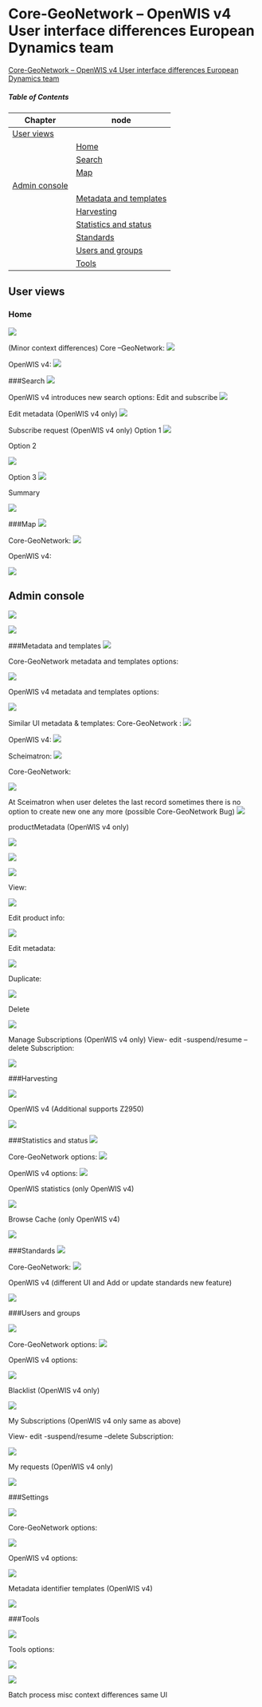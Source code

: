 


Core-GeoNetwork – OpenWIS v4 User interface differences European Dynamics team
========================================================================


[Core-GeoNetwork – OpenWIS v4 User interface differences European Dynamics team](#core-geonetwork--openwis-v4-user-interface-differences-european-dynamics-team)

##### Table of Contents  

 Chapter | node
-------- | ---
 [User views](#user-views) |
||[Home](#home)
||[Search](#search)
|| [Map](#map)
 [Admin console](#admin-console)|
|| [Metadata and templates](#metadata-and-templates)
||[Harvesting ](#harvesting)
||[Statistics and status ](#statistics-and-status)
|| [Standards](#standards)
||[Users and groups](#users-and-groups)
|| [Tools](#tools)


 


User views
----------


### Home


[![](https://github.com/NMichas/openwis-draft-analysis/blob/master/img/1.png?raw=true)](https://github.com/NMichas/openwis-draft-analysis/blob/master/img/1.png)

(Minor context differences)
Core –GeoNetwork:
![](https://github.com/NMichas/openwis-draft-analysis/blob/master/img/2.png?raw=true)

 

OpenWIS v4:
 ![](https://github.com/NMichas/openwis-draft-analysis/blob/master/img/3.png?raw=true)


###Search
![](https://github.com/NMichas/openwis-draft-analysis/blob/master/img/4.png?raw=true)
 
OpenWIS v4 introduces new search options: Edit and subscribe 
![](https://github.com/NMichas/openwis-draft-analysis/blob/master/img/5.png?raw=true)
 

Edit metadata (OpenWIS v4 only)
![](https://github.com/NMichas/openwis-draft-analysis/blob/master/img/6.png?raw=true) 


Subscribe request (OpenWIS v4 only)
Option 1
![](https://github.com/NMichas/openwis-draft-analysis/blob/master/img/7.png?raw=true)


Option 2

 ![](https://github.com/NMichas/openwis-draft-analysis/blob/master/img/8.png?raw=true)



Option 3
 ![](https://github.com/NMichas/openwis-draft-analysis/blob/master/img/9.png?raw=true)

Summary

  ![](https://github.com/NMichas/openwis-draft-analysis/blob/master/img/10.png?raw=true)



###Map
 ![](https://github.com/NMichas/openwis-draft-analysis/blob/master/img/11.png?raw=true)

 
Core-GeoNetwork:
  ![](https://github.com/NMichas/openwis-draft-analysis/blob/master/img/12.png?raw=true)

OpenWIS v4:

 ![](https://github.com/NMichas/openwis-draft-analysis/blob/master/img/13.png?raw=true)
 

Admin console
-------------

![](https://github.com/NMichas/openwis-draft-analysis/blob/master/img/14.png?raw=true)

 ![](https://github.com/NMichas/openwis-draft-analysis/blob/master/img/15.png?raw=true)


###Metadata and templates
  ![](https://github.com/NMichas/openwis-draft-analysis/blob/master/img/16.png?raw=true)



Core-GeoNetwork metadata and templates options:

  ![](https://github.com/NMichas/openwis-draft-analysis/blob/master/img/17.png?raw=true)

OpenWIS v4 metadata and templates options:

 ![](https://github.com/NMichas/openwis-draft-analysis/blob/master/img/18.png?raw=true)

 Similar UI metadata & templates:
 Core-GeoNetwork :
 ![](https://github.com/NMichas/openwis-draft-analysis/blob/master/img/19.png?raw=true)

OpenWIS v4:
 ![](https://github.com/NMichas/openwis-draft-analysis/blob/master/img/20.png?raw=true)
 
Scheimatron:
 ![](https://github.com/NMichas/openwis-draft-analysis/blob/master/img/21.png?raw=true)
 
 
Core-GeoNetwork:
 
  ![](https://github.com/NMichas/openwis-draft-analysis/blob/master/img/22.png?raw=true)

At Sceimatron when user deletes the last record sometimes there is no option to create new one any more (possible Core-GeoNetwork Bug)
 ![](https://github.com/NMichas/openwis-draft-analysis/blob/master/img/23.png?raw=true)

 
productMetadata (OpenWIS v4 only)

  ![](https://github.com/NMichas/openwis-draft-analysis/blob/master/img/23.png?raw=true)

 
  ![](https://github.com/NMichas/openwis-draft-analysis/blob/master/img/24.png?raw=true)


 
  ![](https://github.com/NMichas/openwis-draft-analysis/blob/master/img/25.png?raw=true)

 View:

![](https://github.com/NMichas/openwis-draft-analysis/blob/master/img/26.png?raw=true)

Edit product info:

  ![](https://github.com/NMichas/openwis-draft-analysis/blob/master/img/27.png?raw=true)

 

Edit metadata:


 
  ![](https://github.com/NMichas/openwis-draft-analysis/blob/master/img/28.png?raw=true)

Duplicate:

 
  ![](https://github.com/NMichas/openwis-draft-analysis/blob/master/img/29.png?raw=true)

Delete

 ![](https://github.com/NMichas/openwis-draft-analysis/blob/master/img/30.png?raw=true)

Manage Subscriptions (OpenWIS v4 only)
View- edit -suspend/resume –delete Subscription:


 ![](https://github.com/NMichas/openwis-draft-analysis/blob/master/img/31.png?raw=true)


###Harvesting

 ![](https://github.com/NMichas/openwis-draft-analysis/blob/master/img/32.png?raw=true)

OpenWIS v4 (Additional supports Z2950)
 
 ![](https://github.com/NMichas/openwis-draft-analysis/blob/master/img/33.png?raw=true)

###Statistics and status
  ![](https://github.com/NMichas/openwis-draft-analysis/blob/master/img/34.png?raw=true)

Core-GeoNetwork options:
  ![](https://github.com/NMichas/openwis-draft-analysis/blob/master/img/35.png?raw=true)

OpenWIS v4 options:
 ![](https://github.com/NMichas/openwis-draft-analysis/blob/master/img/36.png?raw=true)
 

OpenWIS statistics (only OpenWIS v4)

  ![](https://github.com/NMichas/openwis-draft-analysis/blob/master/img/37.png?raw=true)


Browse Cache (only OpenWIS v4)

  ![](https://github.com/NMichas/openwis-draft-analysis/blob/master/img/38.png?raw=true)


###Standards
 ![](https://github.com/NMichas/openwis-draft-analysis/blob/master/img/39.png?raw=true) 

Core-GeoNetwork:
  ![](https://github.com/NMichas/openwis-draft-analysis/blob/master/img/40.png?raw=true) 

OpenWIS v4 (different UI and Add or update standards new feature)
 
  ![](https://github.com/NMichas/openwis-draft-analysis/blob/master/img/41.png?raw=true) 


###Users and groups
 
   ![](https://github.com/NMichas/openwis-draft-analysis/blob/master/img/42.png?raw=true) 

Core-GeoNetwork options:
   ![](https://github.com/NMichas/openwis-draft-analysis/blob/master/img/43.png?raw=true) 
 



OpenWIS v4 options:

![](https://github.com/NMichas/openwis-draft-analysis/blob/master/img/44.png?raw=true) 


Blacklist (OpenWIS v4 only)

 ![](https://github.com/NMichas/openwis-draft-analysis/blob/master/img/45.png?raw=true) 
 
My Subscriptions (OpenWIS v4 only same as above)

View- edit -suspend/resume –delete Subscription:

 ![](https://github.com/NMichas/openwis-draft-analysis/blob/master/img/46.png?raw=true) 


My requests (OpenWIS v4 only)

  ![](https://github.com/NMichas/openwis-draft-analysis/blob/master/img/47.png?raw=true) 


###Settings
  
  
   ![](https://github.com/NMichas/openwis-draft-analysis/blob/master/img/48.png?raw=true) 

Core-GeoNetwork options:

   ![](https://github.com/NMichas/openwis-draft-analysis/blob/master/img/49.png?raw=true) 


OpenWIS v4 options:
 
 
   ![](https://github.com/NMichas/openwis-draft-analysis/blob/master/img/50.png?raw=true) 


Metadata identifier templates (OpenWIS v4)

 
  ![](https://github.com/NMichas/openwis-draft-analysis/blob/master/img/51.png?raw=true) 

###Tools
 
   ![](https://github.com/NMichas/openwis-draft-analysis/blob/master/img/52.png?raw=true) 

Tools options:
 


 ![](https://github.com/NMichas/openwis-draft-analysis/blob/master/img/53.png?raw=true) 

   ![](https://github.com/NMichas/openwis-draft-analysis/blob/master/img/54.png?raw=true) 

Batch process misc context differences same UI

